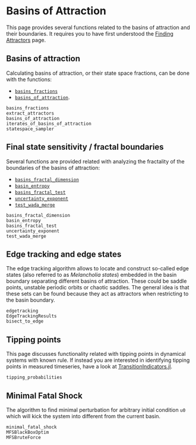 # Basins of Attraction
This page provides several functions related to the basins of attraction and their boundaries. It requires you to have first understood the [Finding Attractors](@ref) page.


## Basins of attraction
Calculating basins of attraction, or their state space fractions, can be done with the functions:
- [`basins_fractions`](@ref)
- [`basins_of_attraction`](@ref).

```@docs
basins_fractions
extract_attractors
basins_of_attraction
iterates_of_basins_of_attraction
statespace_sampler
```

## Final state sensitivity / fractal boundaries
Several functions are provided related with analyzing the fractality of the boundaries of the basins of attraction:

- [`basins_fractal_dimension`](@ref)
- [`basin_entropy`](@ref)
- [`basins_fractal_test`](@ref)
- [`uncertainty_exponent`](@ref)
- [`test_wada_merge`](@ref)

```@docs
basins_fractal_dimension
basin_entropy
basins_fractal_test
uncertainty_exponent
test_wada_merge
```

## Edge tracking and edge states
The edge tracking algorithm allows to locate and construct so-called edge states (also referred to as *Melancholia states*) embedded in the basin boundary separating different basins of attraction. These could be saddle points, unstable periodic orbits or chaotic saddles. The general idea is that these sets can be found because they act as attractors when restricting to the basin boundary.

```@docs
edgetracking
EdgeTrackingResults
bisect_to_edge
```

## Tipping points
This page discusses functionality related with tipping points in dynamical systems with known rule. If instead you are interested in identifying tipping points in measured timeseries, have a look at [TransitionIndicators.jl](https://github.com/JuliaDynamics/TransitionIndicators.jl).

```@docs
tipping_probabilities
```

## Minimal Fatal Shock
The algorithm to find minimal perturbation for arbitrary initial condition `u0` which will kick the system into different from the current basin.
```@docs
minimal_fatal_shock
MFSBlackBoxOptim
MFSBruteForce
```
